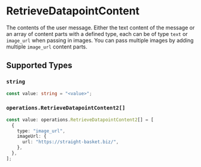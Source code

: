 # RetrieveDatapointContent

The contents of the user message. Either the text content of the message or an array of content parts with a defined type, each can be of type `text` or `image_url` when passing in images. You can pass multiple images by adding multiple `image_url` content parts. 


## Supported Types

### `string`

```typescript
const value: string = "<value>";
```

### `operations.RetrieveDatapointContent2[]`

```typescript
const value: operations.RetrieveDatapointContent2[] = [
  {
    type: "image_url",
    imageUrl: {
      url: "https://straight-basket.biz/",
    },
  },
];
```

